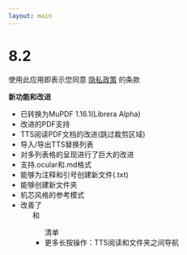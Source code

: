 ```yaml
---
layout: main
---
```


# 8.2

使用此应用即表示您同意 [隐私政策](/PrivacyPolicy/zh) 的条款

**新功能和改进**

* 已转换为MuPDF 1.16.1(Librera Alpha)
* 改进的PDF支持
* TTS阅读PDF文档的改进(跳过裁剪区域)
* 导入/导出TTS替换列表
* 对多列表格的呈现进行了巨大的改进
* 支持.ocular和.md格式
* 能够为注释和引号创建新文件(.txt)
* 能够创建新文件夹
* 机芯风格的参考模式
* 改善了<ol>和<ul>清单
* 更多长按操作：TTS阅读和文件夹之间导航
